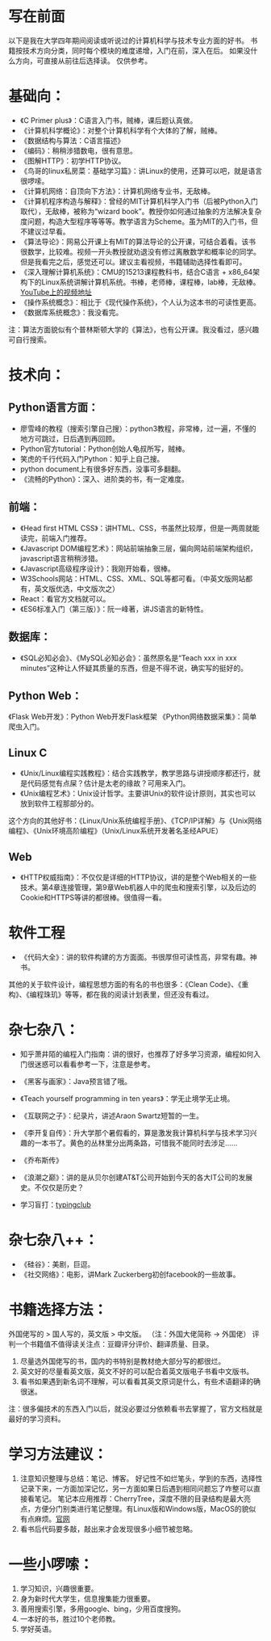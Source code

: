 # 写在前面
以下是我在大学四年期间阅读或听说过的计算机科学与技术专业方面的好书。
书籍按技术方向分类，同时每个模块的难度递增，入门在前，深入在后。
如果没什么方向，可直接从前往后选择读。
仅供参考。

# 基础向：
- 《C Primer plus》：C语言入门书，贼棒，课后题认真做。
- 《计算机科学概论》：对整个计算机科学有个大体的了解，贼棒。
- 《数据结构与算法：C语言描述》
- 《编码》：稍稍涉猎数电，很有意思。
- 《图解HTTP》：初学HTTP协议。
- 《鸟哥的linux私房菜：基础学习篇》：讲Linux的使用，还算可以吧，就是语言很啰嗦。
- 《计算机网络：自顶向下方法》：计算机网络专业书，无敌棒。
- 《计算机程序构造与解释》：曾经的MIT计算机科学入门书（后被Python入门取代），无敌棒，被称为“wizard book”。教授你如何通过抽象的方法解决复杂度问题，构造大型程序等等等。教学语言为Scheme。虽为MIT的入门书，但不建议过早看。
- 《算法导论》：网易公开课上有MIT的算法导论的公开课，可结合着看。该书很数学，比较难。视频一开头教授就劝退没有修过离散数学和概率论的同学。但是我看完之后，感觉还可以。建议主看视频，书籍辅助选择性看即可。
- 《深入理解计算机系统》：CMU的15213课程教科书，结合C语言 + x86_64架构下的Linux系统讲解计算机系统。书棒，老师棒，课程棒，lab棒，无敌棒。[YouTube上的视频地址](https://www.youtube.com/playlist?list=PLmBgoRqEQCWy58EIwLSWwMPfkwLOLRM5R)
- 《操作系统概念》：相比于《现代操作系统》，个人认为这本书的可读性更高。
- 《数据库系统概念》：我没看完。

注：算法方面貌似有个普林斯顿大学的《算法》，也有公开课。我没看过，感兴趣可自行搜索。

# 技术向：
## Python语言方面：
- 廖雪峰的教程（搜索引擎自己搜）：python3教程，非常棒，过一遍，不懂的地方可跳过，日后遇到再回顾。
- Python官方tutorial：Python创始人龟叔所写，贼棒。
- 笑虎的千行代码入门Python：知乎上自己搜。
- python document上有很多好东西，没事可多翻翻。
- 《流畅的Python》：深入、进阶类的书，有一定难度。

## 前端：
- 《Head first HTML CSS》：讲HTML、CSS，书虽然比较厚，但是一两周就能读完，前端入门推荐。
- 《Javascript DOM编程艺术》：网站前端抽象三层，偏向网站前端架构组织，javascript语言稍稍涉猎。
- 《Javascript高级程序设计》：我刚开始看，很棒。
- W3Schools网站：HTML、CSS、XML、SQL等都可看。（中英文版网站都有，英文版优选，中文版次之）
- React：看官方文档就可以。
- 《ES6标准入门（第三版）》：阮一峰著，讲JS语言的新特性。

## 数据库：
- 《SQL必知必会》、《MySQL必知必会》：虽然原名是“Teach xxx in xxx minutes”这种让人怀疑其质量的东西，但是不得不说，确实写的挺好的。

## Python Web：
《Flask Web开发》：Python Web开发Flask框架
《Python网络数据采集》：简单爬虫入门。

## Linux C
- 《Unix/Linux编程实践教程》：结合实践教学，教学思路与讲授顺序都还行，就是代码感觉有点屎？估计是太老的缘故？可用来入门。
- 《Unix编程艺术》：Unix设计哲学。主要讲Unix的软件设计原则，其实也可以放到软件工程那部分的。

这个方向的其他好书：《Linux/Unix系统编程手册》、《TCP/IP详解》与《Unix网络编程》、《Unix环境高阶编程》（Unix/Linux系统开发著名圣经APUE）

## Web
- 《HTTP权威指南》：不仅仅是详细的HTTP协议，讲的是整个Web相关的一些技术。第4章连接管理，第9章Web机器人中的爬虫和搜索引擎，以及后边的Cookie和HTTPS等讲的都很棒。很值得一看。

# 软件工程
- 《代码大全》：讲的软件构建的方方面面。书很厚但可读性高，非常有趣。神书。

其他的关于软件设计，编程思想方面的有名的书也很多：《Clean Code》、《重构》、《编程珠玑》等等，都在我的阅读计划表里，但还没有看过。

# 杂七杂八：
- 知乎萧井陌的编程入门指南：讲的很好，也推荐了好多学习资源，编程如何入门很迷惑可以看看参考一下，注意是参考。
- 《黑客与画家》：Java预言错了哦。
- 《Teach yourself programming in ten years》：学无止境学无止境。

- 《互联网之子》：纪录片，讲述Araon Swartz短暂的一生。
- 《李开复自传》：升大学那个暑假看的，算是激发我计算机科学与技术学习兴趣的一本书了。黄色的丛林里分出两条路，可惜我不能同时去涉足......
- 《乔布斯传》
- 《浪潮之巅》：讲的是从贝尔创建AT&T公司开始到今天的各大IT公司的发展史。不仅仅是历史？

- 学习盲打：[typingclub](https://www.typingclub.com/sportal/)

# 杂七杂八++：
- 《硅谷》：美剧，巨逗。
- 《社交网络》：电影，讲Mark Zuckerberg初创facebook的一些故事。

# 书籍选择方法：
外国佬写的 > 国人写的，英文版 > 中文版。
（注：外国大佬简称 -> 外国佬）
评判一个书籍值不值得读关注点：豆瓣评分评价、翻译质量、目录。
1. 尽量选外国佬写的书，国内的书特别是教材绝大部分写的都很烂。
2. 英文好的尽量看英文版，英文不好的可以配合着英文版电子书看中文版书。
3. 看书如果遇到新名词不理解，可以看看其英文原词是什么，有些术语翻译的确很迷。

注：很多偏技术的东西入门以后，就没必要过分依赖看书去掌握了，官方文档就是最好的学习资料。

# 学习方法建议：
1. 注意知识整理与总结：笔记、博客。
好记性不如烂笔头，学到的东西，选择性记录下来，一方面加深记忆，另一方面如果日后遇到相同问题忘了咋整可以直接看笔记。
笔记本应用推荐：CherryTree，深度不限的目录结构是最大亮点，方便分门别类进行笔记整理。有Linux版和Windows版，MacOS的貌似有点麻烦。[官网](https://www.giuspen.com/cherrytree/)
2. 看书后代码要多敲，敲出来才会发现很多小细节被忽略。

# 一些小啰嗦：
1. 学习知识，兴趣很重要。
2. 身为新时代大学生，信息搜集能力很重要。
3. 善用搜索引擎，多用google、bing，少用百度搜狗。
4. 一本好的书，胜过10个老师教。
5. 学好英语。
